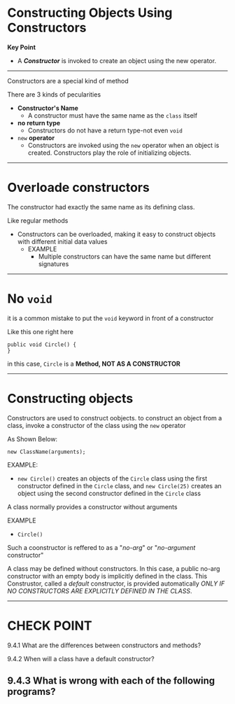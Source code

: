 # Constructing Objects Using Constructors

**Key Point**
- A **_Constructor_** is invoked to create an object using the new operator.

-----------------------------
Constructors are a special kind of method

There are 3 kinds of pecularities
- **Constructor's Name**
  - A constructor must have the same name as the ```class``` itself
- **no return type**
  - Constructors do not have a return type-not even ```void```
- ```new``` **operator**
  - Constructors are invoked using the ```new``` operator when an object is created. Constructors play the role of initializing objects.

-------------------------------------------------
# Overloade constructors
The constructor had exactly the same name as its defining class.

Like regular methods
  - Constructors can be overloaded, making it easy to construct objects with different initial data values
    - EXAMPLE
      - Multiple constructors can have the same name but different signatures

------------------------------

# No ```void```
it is a common mistake to put the ```void``` keyword in front of a constructor

Like this one right here
```
public void Circle() {
}
```
in this case, ```Circle``` is a **Method, NOT AS A CONSTRUCTOR**

-------------------------------------------------------------------
# Constructing objects 
Constructors are used to construct oobjects. to construct an object from a class, invoke a constructor of the class using the ```new``` operator

As Shown Below:
```
new ClassName(arguments);
```
EXAMPLE:
- ```new Circle()``` creates an objects of the ```Circle``` class using the first constructor defined in the ```Circle``` class, and ```new Circle(25)``` creates an object using the second constructor defined in the ```Circle``` class

A class normally provides a constructor without arguments

EXAMPLE
- ```Circle()```

Such a coonstructor is reffered to as a "_no-arg_" or "_no-argument_ constructor" 

A class may be defined without constructors. In this case, a public no-arg constructor with an empty body is implicitly defined in the class. This Construstor, called a _default_ constructor, is provided automatically _ONLY IF NO CONSTRUCTORS ARE EXPLICITLY DEFINED IN THE CLASS_.

-------------------------------------------
# CHECK POINT 
9.4.1 What are the differences between constructors and methods?
              
9.4.2 When will a class have a default constructor?
              
9.4.3 What is wrong with each of the following programs?
- 
